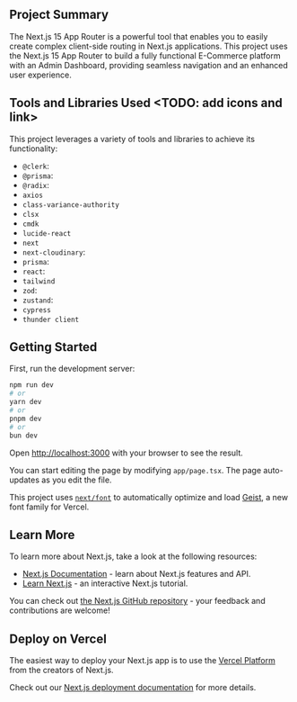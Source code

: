 ## Project Summary

The Next.js 15 App Router is a powerful tool that enables you to easily create complex client-side routing in Next.js applications. This project uses the Next.js 15 App Router to build a fully functional E-Commerce platform with an Admin Dashboard, providing seamless navigation and an enhanced user experience.

## Tools and Libraries Used <TODO: add icons and link>

This project leverages a variety of tools and libraries to achieve its functionality:

- `@clerk`: 
- `@prisma`: 
- `@radix`:
- `axios`
- `class-variance-authority`
- `clsx`
- `cmdk`
- `lucide-react`
- `next`
- `next-cloudinary`: 
- `prisma`: 
- `react`: 
- `tailwind`
- `zod`:
- `zustand`: 
- `cypress`
- `thunder client`

## Getting Started

First, run the development server:

```bash
npm run dev
# or
yarn dev
# or
pnpm dev
# or
bun dev
```

Open [http://localhost:3000](http://localhost:3000) with your browser to see the result.

You can start editing the page by modifying `app/page.tsx`. The page auto-updates as you edit the file.

This project uses [`next/font`](https://nextjs.org/docs/app/building-your-application/optimizing/fonts) to automatically optimize and load [Geist](https://vercel.com/font), a new font family for Vercel.

## Learn More

To learn more about Next.js, take a look at the following resources:

- [Next.js Documentation](https://nextjs.org/docs) - learn about Next.js features and API.
- [Learn Next.js](https://nextjs.org/learn) - an interactive Next.js tutorial.

You can check out [the Next.js GitHub repository](https://github.com/vercel/next.js) - your feedback and contributions are welcome!

## Deploy on Vercel

The easiest way to deploy your Next.js app is to use the [Vercel Platform](https://vercel.com/new?utm_medium=default-template&filter=next.js&utm_source=create-next-app&utm_campaign=create-next-app-readme) from the creators of Next.js.

Check out our [Next.js deployment documentation](https://nextjs.org/docs/app/building-your-application/deploying) for more details.
